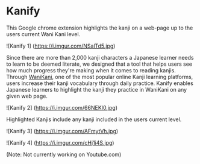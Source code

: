 # Kanify

This Google chrome extension highlights the kanji on a web-page up to the users current Wani Kani level.

![Kanify 1] (https://i.imgur.com/NSalTd5.jpg)

Since there are more than 2,000 kanji characters a Japanese learner needs to learn to be deemed literate, we designed that a tool that helps users see how much progress they're making when it comes to reading kanjis. Through [WaniKani](http://wanikani.com), one of the most popular online Kanji learning platforms, users increase their kanji vocabulary through daily practice. Kanify enables Japanese learners to highlight the kanji they practice in WaniKani on any given web page. 

![Kanify 2] (https://i.imgur.com/66NEKI0.jpg)

Highlighted Kanjis include any kanji included in the users current level.

![Kanify 3] (https://i.imgur.com/AFmytVh.jpg)

![Kanify 4] (https://i.imgur.com/cHj1i4S.jpg)

(Note: Not currently working on Youtube.com)
